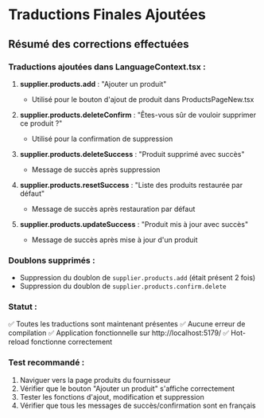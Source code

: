 # Traductions Finales Ajoutées

## Résumé des corrections effectuées

### Traductions ajoutées dans LanguageContext.tsx :

1. **supplier.products.add** : "Ajouter un produit"
   - Utilisé pour le bouton d'ajout de produit dans ProductsPageNew.tsx

2. **supplier.products.deleteConfirm** : "Êtes-vous sûr de vouloir supprimer ce produit ?"
   - Utilisé pour la confirmation de suppression

3. **supplier.products.deleteSuccess** : "Produit supprimé avec succès"
   - Message de succès après suppression

4. **supplier.products.resetSuccess** : "Liste des produits restaurée par défaut"
   - Message de succès après restauration par défaut

5. **supplier.products.updateSuccess** : "Produit mis à jour avec succès"
   - Message de succès après mise à jour d'un produit

### Doublons supprimés :

- Suppression du doublon de `supplier.products.add` (était présent 2 fois)
- Suppression du doublon de `supplier.products.confirm.delete`

### Statut :

✅ Toutes les traductions sont maintenant présentes
✅ Aucune erreur de compilation
✅ Application fonctionnelle sur http://localhost:5179/
✅ Hot-reload fonctionne correctement

### Test recommandé :

1. Naviguer vers la page produits du fournisseur
2. Vérifier que le bouton "Ajouter un produit" s'affiche correctement
3. Tester les fonctions d'ajout, modification et suppression
4. Vérifier que tous les messages de succès/confirmation sont en français
